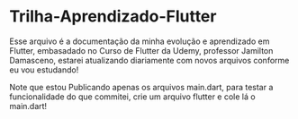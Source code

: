 # Trilha-Aprendizado-Flutter
 Esse arquivo é a documentação da minha evolução e aprendizado em Flutter, embasadado no Curso de Flutter da Udemy, professor Jamilton Damasceno, estarei atualizando diariamente com novos arquivos conforme eu vou estudando!
 
 Note que estou Publicando apenas os arquivos main.dart, para testar a funcionalidade do que commitei, crie um arquivo flutter e cole lá o main.dart!

